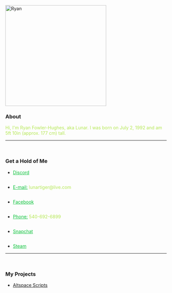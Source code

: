 <p>
	<img src="https://lunartiger.github.io/home/img/me.jpg" alt="Ryan" height="315" width="315"/>
	<a id="about"></a><h3>About</h3>
	<p><font color="#b4e754">Hi, I'm Ryan Fowler-Hughes, aka Lunar. I was born on July 2, 1992 and am 5ft 10in (approx. 177 cm) tall.</font></p>
	<hr /><br>
	<a id="contact"></a><h3>Get a Hold of Me</h3>
	<ul>
		<li><a href="https://discord.gg/689TtFY" target="_blank" style="color:#0ac139">Discord</a></li><hr style="height:1px; visibility:hidden;" />
		<li><a href="mailto:lunartiger@live.com" target="_top" style="color:#0ac139">E-mail:</a><font color="#b4e754"> lunartiger@live.com</font></li><hr style="height:1px; visibility:hidden;" />
		<li><a href="https://www.facebook.com/lunartiger" target="_blank" style="color:#0ac139">Facebook</a></li><hr style="height:1px; visibility:hidden;" />
		<li><a href="tel:+15406926899" style="color:#0ac139">Phone:</a><font color="#b4e754"> 540-692-6899</font></li><hr style="height:1px; visibility:hidden;" />
		<li><a href="https://www.snapchat.com/add/dat1gui69" target="_blank" style="color:#0ac139">Snapchat</a></li><hr style="height:1px; visibility:hidden;" />
		<li><a href="http://steamcommunity.com/id/lunartiger" target="_blank" style="color:#0ac139">Steam</a></li>
	</ul>
	<hr /><br>
	<a id="projects"></a><h3>My Projects</h3>
	<ul>
		<li><a href="https://lunartiger.github.io/AltspaceVR/">Altspace Scripts</a></li>
	</ul>
</p>

